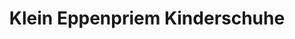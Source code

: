 ---
title: "Klein Eppenpriem Kinderschuhe"
url: /berlin/klein-eppenpriem-kinderschuhe/
shop: Schuhe
---